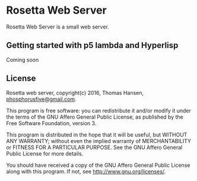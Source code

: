 Rosetta Web Server
===============

Rosetta Web Server is a small web server.

## Getting started with p5 lambda and Hyperlisp

Coming soon

## License

Rosetta web server, copyright(c) 2016, Thomas Hansen, phosphorusfive@gmail.com.

This program is free software: you can redistribute it and/or modify
it under the terms of the GNU Affero General Public License, as published by
the Free Software Foundation, version 3.

This program is distributed in the hope that it will be useful,
but WITHOUT ANY WARRANTY; without even the implied warranty of
MERCHANTABILITY or FITNESS FOR A PARTICULAR PURPOSE.  See the
GNU Affero General Public License for more details.

You should have received a copy of the GNU Affero General Public License
along with this program.  If not, see <http://www.gnu.org/licenses/>.

